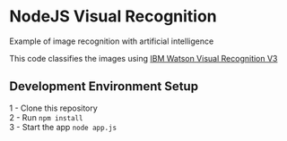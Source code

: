 
# NodeJS Visual Recognition

Example of image recognition with artificial intelligence

This code classifies the images using [IBM Watson Visual Recognition V3](https://www.ibm.com/watson/developercloud/visual-recognition/api/v3/)

## Development Environment Setup

1 - Clone this repository<br />
2 - Run `npm install`<br />
3 - Start the app `node app.js`<br />
